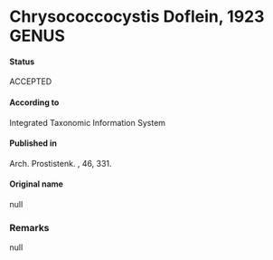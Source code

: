 Chrysococcocystis Doflein, 1923 GENUS
=======

#### Status
ACCEPTED

#### According to
Integrated Taxonomic Information System

#### Published in
Arch. Prostistenk. , 46, 331.

#### Original name
null

### Remarks
null